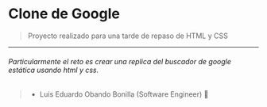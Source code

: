# Clone de Google 

> Proyecto realizado para una tarde de repaso de HTML y CSS

------------

###### Particularmente el reto es crear una replica del buscador de google estática usando html y css.

> - Luis Eduardo Obando Bonilla (Software Engineer) 🚀